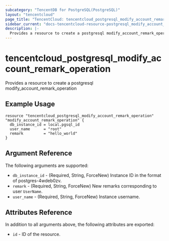 ```yaml
---
subcategory: "TencentDB for PostgreSQL(PostgreSQL)"
layout: "tencentcloud"
page_title: "TencentCloud: tencentcloud_postgresql_modify_account_remark_operation"
sidebar_current: "docs-tencentcloud-resource-postgresql_modify_account_remark_operation"
description: |-
  Provides a resource to create a postgresql modify_account_remark_operation
---
```


# tencentcloud_postgresql_modify_account_remark_operation

Provides a resource to create a postgresql modify_account_remark_operation

## Example Usage

```hcl
resource "tencentcloud_postgresql_modify_account_remark_operation" "modify_account_remark_operation" {
  db_instance_id = local.pgsql_id
  user_name      = "root"
  remark         = "hello_world"
}
```

## Argument Reference

The following arguments are supported:

* `db_instance_id` - (Required, String, ForceNew) Instance ID in the format of postgres-4wdeb0zv.
* `remark` - (Required, String, ForceNew) New remarks corresponding to user `UserName`.
* `user_name` - (Required, String, ForceNew) Instance username.

## Attributes Reference

In addition to all arguments above, the following attributes are exported:

* `id` - ID of the resource.



